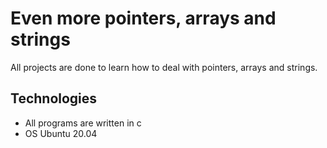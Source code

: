 # Even more pointers, arrays and strings

All projects are done to learn how to deal with pointers, arrays and strings.

## Technologies
* All programs are written in c
* OS Ubuntu 20.04

